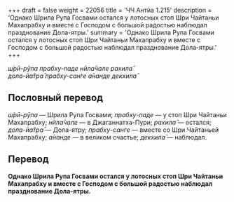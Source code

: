 +++
draft = false
weight = 22056
title = 'ЧЧ Антйа 1.215'
description = 'Однако Шрила Рупа Госвами остался у лотосных стоп Шри Чайтаньи Махапрабху и вместе с Господом с большой радостью наблюдал празднование Дола-ятры.'
summary = 'Однако Шрила Рупа Госвами остался у лотосных стоп Шри Чайтаньи Махапрабху и вместе с Господом с большой радостью наблюдал празднование Дола-ятры.'
+++

_ш́рӣ-рӯпа прабху-паде нӣла̄чале рахила̄  
дола-йа̄тра̄ прабху-сан̇ге а̄нанде декхила̄_

## Пословный перевод

_ш́рӣ_\-_рӯпа_ — Шрила Рупа Госвами; _прабху_\-_паде_ — у стоп Шри Чайтаньи Махапрабху; _нӣла̄чале_ — в Джаганнатха-Пури; _рахила̄_ — остался; _дола_\-_йа̄тра̄_ — Дола-ятру; _прабху_\-_сан̇ге_ — вместе со Шри Чайтаньей Махапрабху; _а̄нанде_ — в великом счастье; _декхила̄_ — наблюдал.

## Перевод

**Однако Шрила Рупа Госвами остался у лотосных стоп Шри Чайтаньи Махапрабху и вместе с Господом с большой радостью наблюдал празднование Дола-ятры.**
